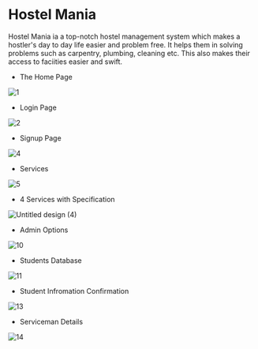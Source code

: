 # Hostel Mania
Hostel Mania ia a top-notch hostel management system which makes a hostler's day to day life easier and problem free. It helps them in solving problems such as carpentry, plumbing, cleaning etc.
This also makes their access to faciities easier and swift. 

 - The Home Page
 
 
![1](https://user-images.githubusercontent.com/87303531/201477780-624cf8b1-a7d1-4858-983c-b32938b2c125.png)

- Login Page

![2](https://user-images.githubusercontent.com/87303531/201477836-dc79acdb-04e4-49bc-a362-bb988b128f89.png)

- Signup Page

![4](https://user-images.githubusercontent.com/87303531/201478256-f0ba9fe3-ad3a-48ce-b6fd-01c16e14059f.png)

- Services

![5](https://user-images.githubusercontent.com/87303531/201478289-f362ed00-c515-4cc0-b4a4-3c01321382ed.png)
- 4 Services with Specification

![Untitled design (4)](https://user-images.githubusercontent.com/87303531/201478562-9e0252ce-d7fb-4ad1-9e93-7fdab7e31061.png)

- Admin Options

![10](https://user-images.githubusercontent.com/87303531/201478629-1d07135f-4a08-4fb5-92c0-2508f3732711.png)

- Students Database

![11](https://user-images.githubusercontent.com/87303531/201478709-9c5c458b-f95f-4480-be4f-bf418c7f2ad7.png)

- Student Infromation Confirmation

![13](https://user-images.githubusercontent.com/87303531/201478729-42611e98-4fcd-4eef-b887-ee89316ead5f.png)

- Serviceman Details

![14](https://user-images.githubusercontent.com/87303531/201478796-f69e20a2-0dc9-43e6-892d-c71324a4b8e6.png)

